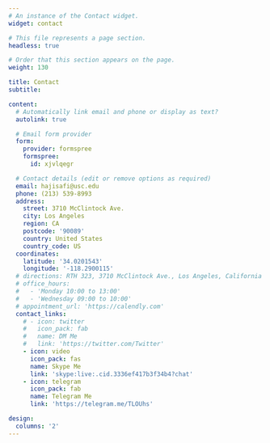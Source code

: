 ```yaml
---
# An instance of the Contact widget.
widget: contact

# This file represents a page section.
headless: true

# Order that this section appears on the page.
weight: 130

title: Contact
subtitle:

content:
  # Automatically link email and phone or display as text?
  autolink: true

  # Email form provider
  form:
    provider: formspree
    formspree:
      id: xjvlqegr

  # Contact details (edit or remove options as required)
  email: hajisafi@usc.edu
  phone: (213) 539-8993
  address:
    street: 3710 McClintock Ave.
    city: Los Angeles
    region: CA
    postcode: '90089'
    country: United States
    country_code: US
  coordinates:
    latitude: '34.0201543'
    longitude: '-118.2900115'
  # directions: RTH 323, 3710 McClintock Ave., Los Angeles, California 90089, USA
  # office_hours:
  #   - 'Monday 10:00 to 13:00'
  #   - 'Wednesday 09:00 to 10:00'
  # appointment_url: 'https://calendly.com'
  contact_links:
    # - icon: twitter
    #   icon_pack: fab
    #   name: DM Me
    #   link: 'https://twitter.com/Twitter'
    - icon: video
      icon_pack: fas
      name: Skype Me
      link: 'skype:live:.cid.3336ef417b3f34b4?chat'
    - icon: telegram
      icon_pack: fab
      name: Telegram Me
      link: 'https://telegram.me/TLOUhs'

design:
  columns: '2'
---
```


